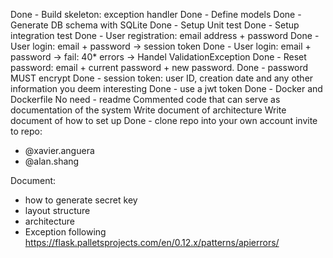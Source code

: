 Done - Build skeleton: exception handler
Done - Define models
Done - Generate DB schema with SQLite
Done - Setup Unit test
Done - Setup integration test
Done - User registration: email address + password
Done - User login: email + password -> session token
Done - User login: email + password -> fail: 40* errors -> Handel ValidationException 
Done - Reset password: email + current password + new password.
Done - password MUST encrypt
Done - session token: user ID, creation date and any other information you deem interesting
Done - use a jwt token
Done - Docker and Dockerfile 
No need - readme
Commented code that can serve as documentation of the system
Write document of architecture
Write document of how to set up
Done - clone repo into your own account
invite to repo:
* @xavier.anguera
* @alan.shang


Document:
* how to generate secret key
* layout structure
* architecture
* Exception following https://flask.palletsprojects.com/en/0.12.x/patterns/apierrors/